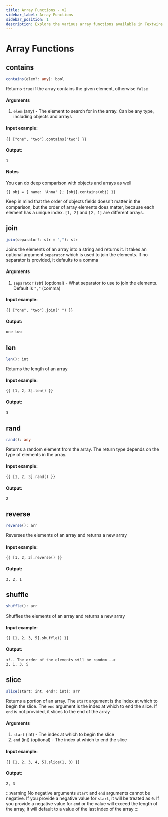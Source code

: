 ```yaml
---
title: Array Functions - v2
sidebar_label: Array Functions
sidebar_position: 1
description: Explore the various array functions available in Textwire
---
```


# Array Functions
## contains
```ts
contains(elem?: any): bool
```

Returns `true` if the array contains the given element, otherwise `false`

#### Arguments
1. `elem` (any) - The element to search for in the array. Can be any type, including objects and arrays

#### Input example:
```textwire
{{ ["one", "two"].contains("two") }}
```

#### Output:
```textwire
1
```

#### Notes
You can do deep comparison with objects and arrays as well

```textwire
{{ obj = { name: 'Anna' }; [obj].contains(obj) }}
```

Keep in mind that the order of objects fields doesn't matter in the comparison, but the order of array elements does matter, because each element has a unique index. `[1, 2]` and `[2, 1]` are different arrays.

## join
```ts
join(separator?: str = ","): str
```

Joins the elements of an array into a string and returns it. It takes an optional argument `separator` which is used to join the elements. If no separator is provided, it defaults to a comma

#### Arguments
1. `separator` (str) (optional) - What separator to use to join the elements. Default is `","` (comma)

#### Input example:
```textwire
{{ ["one", "two"].join(" ") }}
```

#### Output:
```textwire
one two
```

## len
```ts
len(): int
```

Returns the length of an array

#### Input example:
```textwire
{{ [1, 2, 3].len() }}
```

#### Output:
```textwire
3
```

## rand
```ts
rand(): any
```

Returns a random element from the array. The return type depends on the type of elements in the array.

#### Input example:
```textwire
{{ [1, 2, 3].rand() }}
```

#### Output:
```textwire
2
```

## reverse
```ts
reverse(): arr
```

Reverses the elements of an array and returns a new array

#### Input example:
```textwire
{{ [1, 2, 3].reverse() }}
```

#### Output:
```textwire
3, 2, 1
```

## shuffle
```ts
shuffle(): arr
```

Shuffles the elements of an array and returns a new array

#### Input example:
```textwire
{{ [1, 2, 3, 5].shuffle() }}
```

#### Output:
```textwire
<!-- The order of the elements will be random -->
2, 1, 3, 5
```

## slice
```ts
slice(start: int, end?: int): arr
```

Returns a portion of an array. The `start` argument is the index at which to begin the slice. The `end` argument is the index at which to end the slice. If `end` is not provided, it slices to the end of the array

#### Arguments
1. `start` (int) - The index at which to begin the slice
2. `end` (int) (optional) - The index at which to end the slice

#### Input example:
```textwire
{{ [1, 2, 3, 4, 5].slice(1, 3) }}
```

#### Output:
```textwire
2, 3
```

:::warning No negative arguments
`start` and `end` arguments cannot be negative. If you provide a negative value for `start`, it will be treated as `0`. If you provide a negative value for `end` or the value will exceed the length of the array, it will default to a value of the last index of the array
:::